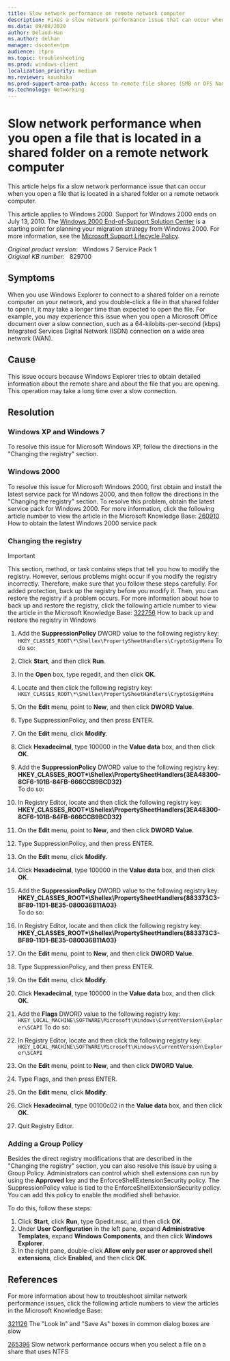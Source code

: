 ```yaml
---
title: Slow network performance on remote network computer
description: Fixes a slow network performance issue that can occur when you open a file that is located in a shared folder on a remote network computer.
ms.data: 09/08/2020
author: Deland-Han
ms.author: delhan
manager: dscontentpm
audience: itpro
ms.topic: troubleshooting
ms.prod: windows-client
localization_priority: medium
ms.reviewer: kaushika
ms.prod-support-area-path: Access to remote file shares (SMB or DFS Namespace)
ms.technology: Networking
---
```

# Slow network performance when you open a file that is located in a shared folder on a remote network computer

This article helps fix a slow network performance issue that can occur when you open a file that is located in a shared folder on a remote network computer.

This article applies to Windows 2000. Support for Windows 2000 ends on July 13, 2010. The [Windows 2000 End-of-Support Solution Center](/win2000) is a starting point for planning your migration strategy from Windows 2000. For more information, see the [Microsoft Support Lifecycle Policy](/lifecycle/).

_Original product version:_ &nbsp; Windows 7 Service Pack 1  
_Original KB number:_ &nbsp; 829700

## Symptoms

When you use Windows Explorer to connect to a shared folder on a remote computer on your network, and you double-click a file in that shared folder to open it, it may take a longer time than expected to open the file. For example, you may experience this issue when you open a Microsoft Office document over a slow connection, such as a 64-kilobits-per-second (kbps) Integrated Services Digital Network (ISDN) connection on a wide area network (WAN).

## Cause

This issue occurs because Windows Explorer tries to obtain detailed information about the remote share and about the file that you are opening. This operation may take a long time over a slow connection.

## Resolution

### Windows XP and Windows 7

To resolve this issue for Microsoft Windows XP, follow the directions in the "Changing the registry" section.

### Windows 2000

To resolve this issue for Microsoft Windows 2000, first obtain and install the latest service pack for Windows 2000, and then follow the directions in the "Changing the registry" section. To resolve this problem, obtain the latest service pack for Windows 2000. For more information, click the following article number to view the article in the Microsoft Knowledge Base:
 [260910](https://support.microsoft.com/help/260910) How to obtain the latest Windows 2000 service pack  

### Changing the registry

> [!IMPORTANT]
> This section, method, or task contains steps that tell you how to modify the registry. However, serious problems might occur if you modify the registry incorrectly. Therefore, make sure that you follow these steps carefully. For added protection, back up the registry before you modify it. Then, you can restore the registry if a problem occurs. For more information about how to back up and restore the registry, click the following article number to view the article in the Microsoft Knowledge Base: [322756](https://support.microsoft.com/help/322756) How to back up and restore the registry in Windows  

1. Add the **SuppressionPolicy** DWORD value to the following registry key: `HKEY_CLASSES_ROOT\*\Shellex\PropertySheetHandlers\CryptoSignMenu` 
To do so:
  1. Click **Start**, and then click **Run**.
  2. In the **Open** box, type regedit, and then click **OK**.
  3. Locate and then click the following registry key: `HKEY_CLASSES_ROOT\*\Shellex\PropertySheetHandlers\CryptoSignMenu` 

4. On the **Edit** menu, point to **New**, and then click **DWORD Value**.
  5. Type SuppressionPolicy, and then press ENTER.
  6. On the **Edit** menu, click **Modify**.
  7. Click **Hexadecimal**, type 100000 in the **Value data** box, and then click **OK**.
2. Add the **SuppressionPolicy** DWORD value to the following registry key: **HKEY_CLASSES_ROOT\*\Shellex\PropertySheetHandlers\{3EA48300-8CF6-101B-84FB-666CCB9BCD32}**  
To do so:
  1. In Registry Editor, locate and then click the following registry key: **HKEY_CLASSES_ROOT\*\Shellex\PropertySheetHandlers\{3EA48300-8CF6-101B-84FB-666CCB9BCD32}**  

2. On the **Edit** menu, point to **New**, and then click **DWORD Value**.
  3. Type SuppressionPolicy, and then press ENTER.
  4. On the **Edit** menu, click **Modify**.
  5. Click **Hexadecimal**, type 100000 in the **Value data** box, and then click **OK**.
3. Add the **SuppressionPolicy** DWORD value to the following registry key: **HKEY_CLASSES_ROOT\*\Shellex\PropertySheetHandlers\{883373C3-BF89-11D1-BE35-080036B11A03}**  
To do so:
  1. In Registry Editor, locate and then click the following registry key: **HKEY_CLASSES_ROOT\*\Shellex\PropertySheetHandlers\{883373C3-BF89-11D1-BE35-080036B11A03}**  

2. On the **Edit** menu, point to **New**, and then click **DWORD Value**.
  3. Type SuppressionPolicy, and then press ENTER.
  4. On the **Edit** menu, click **Modify**.
  5. Click **Hexadecimal**, type 100000 in the **Value data** box, and then click **OK**.
4. Add the **Flags** DWORD value to the following registry key: `HKEY_LOCAL_MACHINE\SOFTWARE\Microsoft\Windows\CurrentVersion\Explorer\SCAPI` 
To do so:
  1. In Registry Editor, locate and then click the following registry key: `HKEY_LOCAL_MACHINE\SOFTWARE\Microsoft\Windows\CurrentVersion\Explorer\SCAPI` 

2. On the **Edit** menu, point to **New**, and then click **DWORD Value**.
  3. Type Flags, and then press ENTER.
  4. On the **Edit** menu, click **Modify**.
  5. Click **Hexadecimal**, type 00100c02 in the **Value data** box, and then click **OK**.
  6. Quit Registry Editor.

### Adding a Group Policy

Besides the direct registry modifications that are described in the "Changing the registry" section, you can also resolve this issue by using a Group Policy. Administrators can control which shell extensions can run by using the **Approved** key and the EnforceShellExtensionSecurity policy. The SuppressionPolicy value is tied to the EnforceShellExtensionSecurity policy. You can add this policy to enable the modified shell behavior.

To do this, follow these steps:
1. Click **Start**, click **Run**, type Gpedit.msc, and then click **OK**.
2. Under **User Configuration** in the left pane, expand **Administrative Templates**, expand **Windows Components**, and then click **Windows Explorer**.
3. In the right pane, double-click **Allow only per user or approved shell extensions**, click **Enabled**, and then click **OK**.

## References

For more information about how to troubleshoot similar network performance issues, click the following article numbers to view the articles in the Microsoft Knowledge Base:

[321126](https://support.microsoft.com/help/321126) The "Look In" and "Save As" boxes in common dialog boxes are slow  

[265396](https://support.microsoft.com/help/265396) Slow network performance occurs when you select a file on a share that uses NTFS

